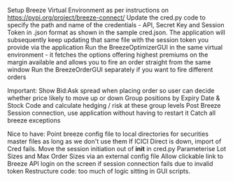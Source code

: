 Setup Breeze Virtual Environment as per instructions on https://pypi.org/project/breeze-connect/
Update the cred.py code to specify the path and name of the credentials - API, Secret Key and Session Token in .json format as shown in the sample cred.json. The application will subsequently keep updating that same file with the session token you provide via the application
Run the BreezeOptimizerGUI in the same virtual environment - it fetches the options offering highest premiums on the margin available and allows you to fire an order straight from the same window
Run the BreezeOrderGUI separately if you want to fire different orders


Important:
Show Bid:Ask spread when placing order so user can decide whether price likely to move up or down
Group positions by Expiry Date & Stock Code and calculate hedging / risk at these group levels
Post Breeze Session connection, use application without having to restart it
Catch all breeze exceptions

Nice to have:
Point breeze config file to local directories for securities master files as long as we don't use them
If ICICI Direct is down, import of Cred fails. Move the session initiation out of __init__ in cred.py
Parameterise Lot Sizes and Max Order Sizes via an external config file
Allow clickable link to Breeze API login on the screen if session connection fails due to invalid token
Restructure code: too much of logic sitting in GUI scripts.
